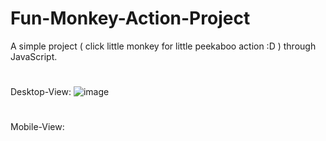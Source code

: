 # Fun-Monkey-Action-Project
A simple project ( click little monkey for little peekaboo action :D ) through JavaScript.

#
Desktop-View:
![image](https://user-images.githubusercontent.com/66178232/157999747-61b0c8d6-7f2f-466f-9b48-4fab5afeb112.png)

#
Mobile-View:
